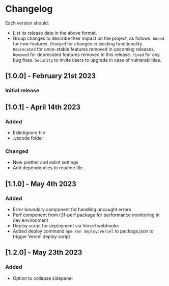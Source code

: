 # Changelog

Each version should:

- List its release date in the above format.
- Group changes to describe their impact on the project, as follows:
  `Added` for new features.
  `Changed` for changes in existing functionality.
  `Deprecated` for once-stable features removed in upcoming releases.
  `Removed` for deprecated features removed in this release.
  `Fixed` for any bug fixes.
  `Security` to invite users to upgrade in case of vulnerabilities.

## [1.0.0] - February 21st 2023

### Initial release

## [1.0.1] - April 14th 2023

### Added

- Eslintignore file
- .vscode folder

### Changed

- New prettier and eslint settings
- Add dependencies to readme file

## [1.1.0] - May 4th 2023

### Added

- Error boundary component for handling uncaught errors
- Perf component from r3f-perf package for performance monitoring in dev environment
- Deploy script for deployment via Vercel webhooks
- Added deploy command `npm run deploy:vercel` to package.json to trigger Vercel deploy script

## [1.2.0] - May 23th 2023

### Added

- Option to collapse sidepanel
